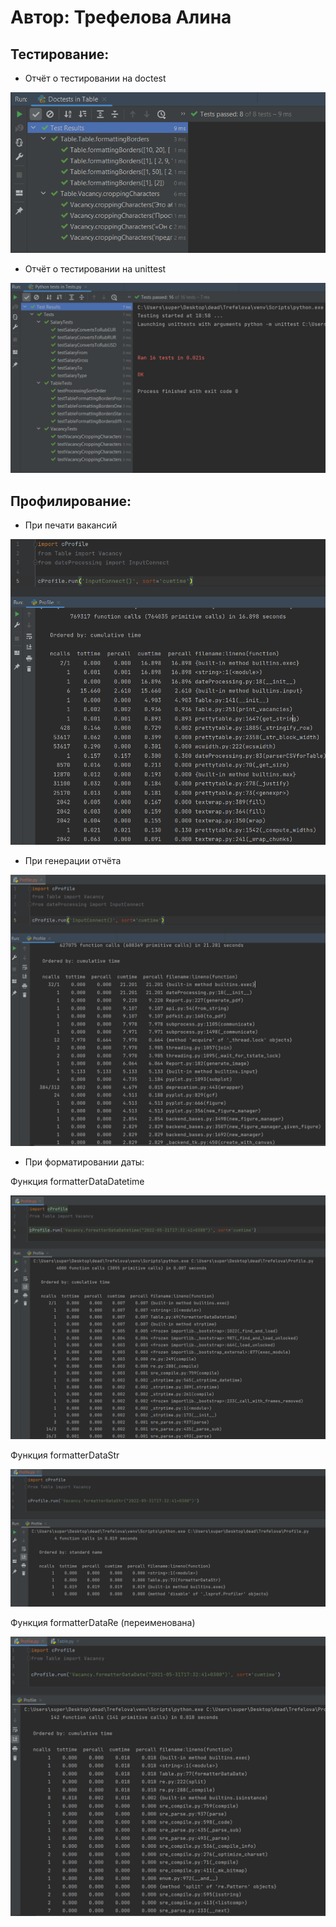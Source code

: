 # Автор: Трефелова Алина

## Тестирование:

- Отчёт о тестировании на doctest

![](Screenshots/doctest.PNG)

- Отчёт о тестировании на unittest

![](Screenshots/unittest.PNG)

## Профилирование:

- При печати вакансий

![](Screenshots/vacanciesProfile.PNG)

- При генерации отчёта

![](Screenshots/statisticsProfile.PNG)

- При форматировании даты: 

Функция formatterDataDatetime

![](Screenshots/datetimeProfile.PNG)

Функция formatterDataStr

![](Screenshots/strProfile.PNG)

Функция formatterDataRe (переименована)

![](Screenshots/reProfile.PNG)